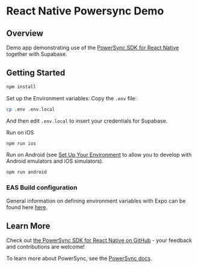# React Native Powersync Demo

## Overview

Demo app demonstrating use of the [PowerSync SDK for React Native](https://www.npmjs.com/package/@powersync/react-native) together with Supabase.

## Getting Started

```bash
npm install
```

Set up the Environment variables: Copy the `.env` file:

```bash
cp .env .env.local
```

And then edit `.env.local` to insert your credentials for Supabase.

Run on iOS

```sh
npm run ios
```

Run on Android (see [Set Up Your Environment](https://reactnative.dev/docs/set-up-your-environment?platform=android) to allow you to develop with Android emulators and iOS simulators).

```sh
npm run android
```

### EAS Build configuration

General information on defining environment variables with Expo can be found here [here](https://docs.expo.dev/build-reference/variables/#can-eas-build-use-env-files).

## Learn More

Check out [the PowerSync SDK for React Native on GitHub](https://github.com/powersync-ja/powersync-js/tree/main/packages/react-native) - your feedback and contributions are welcome!

To learn more about PowerSync, see the [PowerSync docs](https://docs.powersync.com).
